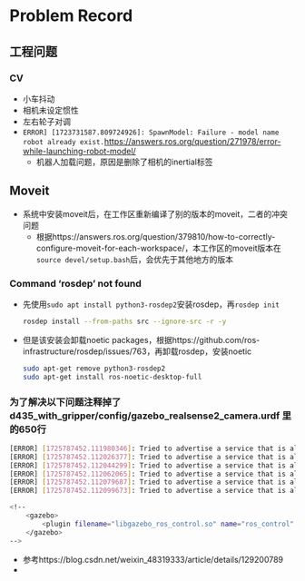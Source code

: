 # Problem Record

##  工程问题

### CV

+ 小车抖动
+ 相机未设定惯性
+ 左右轮子对调
+ `ERROR] [1723731587.809724926]: SpawnModel: Failure - model name robot already exist.`https://answers.ros.org/question/271978/error-while-launching-robot-model/
  + 机器人加载问题，原因是删除了相机的inertial标签


## Moveit

+ 系统中安装moveit后，在工作区重新编译了别的版本的moveit，二者的冲突问题
    + 根据https://answers.ros.org/question/379810/how-to-correctly-configure-moveit-for-each-workspace/，本工作区的moveit版本在`source devel/setup.bash`后，会优先于其他地方的版本

### Command  ‘rosdep’ not found

+ 先使用`sudo apt install python3-rosdep2`安装rosdep，再`rosdep init`

    ```bash
    rosdep install --from-paths src --ignore-src -r -y
    ```

    

+ 但是该安装会卸载noetic packages，根据https://github.com/ros-infrastructure/rosdep/issues/763，再卸载rosdep，安装noetic

    ```bash
    sudo apt-get remove python3-rosdep2
    sudo apt-get install ros-noetic-desktop-full
    ```

    

### 为了解决以下问题注释掉了d435_with_gripper/config/gazebo_realsense2_camera.urdf 里的650行

```bash
[ERROR] [1725787452.111980346]: Tried to advertise a service that is already advertised in this node [/controller_manager/list_controllers]
[ERROR] [1725787452.112026377]: Tried to advertise a service that is already advertised in this node [/controller_manager/list_controller_types]
[ERROR] [1725787452.112044299]: Tried to advertise a service that is already advertised in this node [/controller_manager/load_controller]
[ERROR] [1725787452.112062065]: Tried to advertise a service that is already advertised in this node [/controller_manager/unload_controller]
[ERROR] [1725787452.112079687]: Tried to advertise a service that is already advertised in this node [/controller_manager/switch_controller]
[ERROR] [1725787452.112099673]: Tried to advertise a service that is already advertised in this node [/controller_manager/reload_controller_libraries]

<!--
    <gazebo>
        <plugin filename="libgazebo_ros_control.so" name="ros_control" />
    </gazebo>
-->
```

+ 参考https://blog.csdn.net/weixin_48319333/article/details/129200789
+ 
